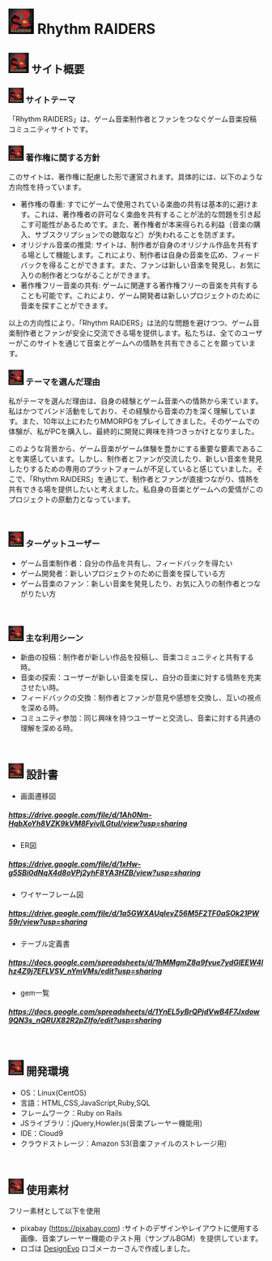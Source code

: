
# <img src="https://github.com/tksngn/rhythm_raiders/raw/main/app/assets/images/rhythm_raiders_logo1.jpg" alt="Rhythm Raiders Logo" width="50" height="50"> Rhythm RAIDERS
## <img src="https://github.com/tksngn/rhythm_raiders/raw/main/app/assets/images/rhythm_raiders_logo1.jpg" alt="Rhythm Raiders Logo" width="40" height="40"> サイト概要
### <img src="https://github.com/tksngn/rhythm_raiders/raw/main/app/assets/images/rhythm_raiders_logo1.jpg" alt="Rhythm Raiders Logo" width="30" height="30"> サイトテーマ
「Rhythm RAIDERS」は、ゲーム音楽制作者とファンをつなぐゲーム音楽投稿コミュニティサイトです。

### <img src="https://github.com/tksngn/rhythm_raiders/raw/main/app/assets/images/rhythm_raiders_logo1.jpg" alt="Rhythm Raiders Logo" width="30" height="30"> 著作権に関する方針
このサイトは、著作権に配慮した形で運営されます。具体的には、以下のような方向性を持っています。
- 著作権の尊重: すでにゲームで使用されている楽曲の共有は基本的に避けます。これは、著作権者の許可なく楽曲を共有することが法的な問題を引き起こす可能性があるためです。また、著作権者が本来得られる利益（音楽の購入、サブスクリプションでの聴取など）が失われることを防ぎます。
- オリジナル音楽の推奨: サイトは、制作者が自身のオリジナル作品を共有する場として機能します。これにより、制作者は自身の音楽を広め、フィードバックを得ることができます。また、ファンは新しい音楽を発見し、お気に入りの制作者とつながることができます。
- 著作権フリー音楽の共有: ゲームに関連する著作権フリーの音楽を共有することも可能です。これにより、ゲーム開発者は新しいプロジェクトのために音楽を探すことができます。

以上の方向性により、「Rhythm RAIDERS」は法的な問題を避けつつ、ゲーム音楽制作者とファンが安全に交流できる場を提供します。私たちは、全てのユーザーがこのサイトを通じて音楽とゲームへの情熱を共有できることを願っています。
​
### <img src="https://github.com/tksngn/rhythm_raiders/raw/main/app/assets/images/rhythm_raiders_logo1.jpg" alt="Rhythm Raiders Logo" width="30" height="30"> テーマを選んだ理由
私がテーマを選んだ理由は、自身の経験とゲーム音楽への情熱から来ています。私はかつてバンド活動をしており、その経験から音楽の力を深く理解しています。また、10年以上にわたりMMORPGをプレイしてきました。そのゲームでの体験が、私がPCを購入し、最終的に開発に興味を持つきっかけとなりました。

このような背景から、ゲーム音楽がゲーム体験を豊かにする重要な要素であることを実感しています。しかし、制作者とファンが交流したり、新しい音楽を発見したりするための専用のプラットフォームが不足していると感じていました。そこで、「Rhythm RAIDERS」を通じて、制作者とファンが直接つながり、情熱を共有できる場を提供したいと考えました。私自身の音楽とゲームへの愛情がこのプロジェクトの原動力となっています。


​
### <img src="https://github.com/tksngn/rhythm_raiders/raw/main/app/assets/images/rhythm_raiders_logo1.jpg" alt="Rhythm Raiders Logo" width="30" height="30"> ターゲットユーザー
- ゲーム音楽制作者：自分の作品を共有し、フィードバックを得たい
- ゲーム開発者：新しいプロジェクトのために音楽を探している方
- ゲーム音楽のファン：新しい音楽を発見したり、お気に入りの制作者とつながりたい方


​
### <img src="https://github.com/tksngn/rhythm_raiders/raw/main/app/assets/images/rhythm_raiders_logo1.jpg" alt="Rhythm Raiders Logo" width="30" height="30"> 主な利用シーン
- 新曲の投稿：制作者が新しい作品を投稿し、音楽コミュニティと共有する時。
- 音楽の探索：ユーザーが新しい音楽を探し、自分の音楽に対する情熱を充実させたい時。
- フィードバックの交換：制作者とファンが意見や感想を交換し、互いの視点を深める時。
- コミュニティ参加：同じ興味を持つユーザーと交流し、音楽に対する共通の理解を深める時。

​
## <img src="https://github.com/tksngn/rhythm_raiders/raw/main/app/assets/images/rhythm_raiders_logo1.jpg" alt="Rhythm Raiders Logo" width="30" height="30"> 設計書
- 画面遷移図
##### https://drive.google.com/file/d/1Ah0Nm-HqbXoYh8VZK9kVM8FyivlLGtuI/view?usp=sharing
- ER図
##### https://drive.google.com/file/d/1xHw-g5SBi0dNqX4d8oVPj2yhF8YA3HZB/view?usp=sharing
- ワイヤーフレーム図
##### https://drive.google.com/file/d/1a5GWXAUqIevZ56M5F2TF0aSOk21PW59r/view?usp=sharing
- テーブル定義書
##### https://docs.google.com/spreadsheets/d/1hMMgmZ8a9fvue7ydGlEEW4lhz4Z9j7EFLVSV_nYmVMs/edit?usp=sharing
- gem一覧
##### https://docs.google.com/spreadsheets/d/1YnEL5yBrQPjdVwB4F7Jxdow9QN3s_nQRUX82R2pZIfo/edit?usp=sharing

​
## <img src="https://github.com/tksngn/rhythm_raiders/raw/main/app/assets/images/rhythm_raiders_logo1.jpg" alt="Rhythm Raiders Logo" width="30" height="30"> 開発環境
- OS：Linux(CentOS)
- 言語：HTML,CSS,JavaScript,Ruby,SQL
- フレームワーク：Ruby on Rails
- JSライブラリ：jQuery,Howler.js(音楽プレーヤー機能用)
- IDE：Cloud9
- クラウドストレージ：Amazon S3(音楽ファイルのストレージ用)

​
## <img src="https://github.com/tksngn/rhythm_raiders/raw/main/app/assets/images/rhythm_raiders_logo1.jpg" alt="Rhythm Raiders Logo" width="30" height="30"> 使用素材
フリー素材として以下を使用
- pixabay (https://pixabay.com) :サイトのデザインやレイアウトに使用する画像、音楽プレーヤー機能のテスト用（サンプルBGM）を提供しています。
- <div>ロゴは <a href="https://www.designevo.com/jp/" title="無料オンラインロゴメーカー">DesignEvo</a> ロゴメーカーさんで作成しました。</div>


